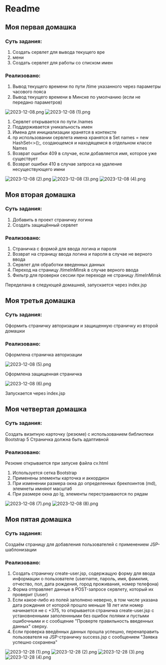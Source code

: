 # Readme

## Моя первая домашка

### Суть задания:

1) Создать сервлет для вывода текущего вре
2) мени
2) Создать сервлет для работы со списком имен

### Реализовано:

1) Вывод текущего времени по пути /time указанного через параметры часового пояса
2) Вывод текущего времени в Минске по умолчанию (если не передано параметров)

![2023-12-08.png](src%2Fmain%2Fwebapp%2Fimg%2FforReadme%2F2023-12-08.png)
![2023-12-08 (1).png](src%2Fmain%2Fwebapp%2Fimg%2FforReadme%2F2023-12-08%20%281%29.png)

1) Сервлет открывается по пути /names
2) Поддерживается уникальность имен
3) Имена для инициализации хранятся в контексте
4) пр  использовании сервлета имена хранятся в Set<String> names = new HashSet<>();, создающемся и находящемся в отдельном классе Names
5) Возврат ошибки 409 в случае, если добавляется имя, которое уже существует
6) Возврат ошибки 410 в случае запроса на удаление несуществующего имни

![2023-12-08 (2).png](src%2Fmain%2Fwebapp%2Fimg%2FforReadme%2F2023-12-08%20%282%29.png)
![2023-12-08 (3).png](src%2Fmain%2Fwebapp%2Fimg%2FforReadme%2F2023-12-08%20%283%29.png)
![2023-12-08 (4).png](src%2Fmain%2Fwebapp%2Fimg%2FforReadme%2F2023-12-08%20%284%29.png)

## Моя вторая домашка

### Суть задания:

1) Добавить в проект страничку логина
2) Создать защищённый сервлет

### Реализовано:

1) Страничка с формой для ввода логина и пароля
2) Возврат на страницу ввода логина и пароля в случае не верного ввода
3) Сервлет для обработки введенных данных
4) Переход на страницу /timeInMinsk в случае верного ввода
5) Фильтр для проверки сессии при переходе не страницу /timeInMinsk

Переделана в следующей домашней, запускается через index.jsp
## Моя третья домашка

### Суть задания:

Оформить страничку авторизации и защищенную  страничку из второй домашки

### Реализовано:

Оформлена страничка авторизации

![2023-12-08 (5).png](src%2Fmain%2Fwebapp%2Fimg%2FforReadme%2F2023-12-08%20%285%29.png)

Оформлена защищенная страничка

![2023-12-08 (6).png](src%2Fmain%2Fwebapp%2Fimg%2FforReadme%2F2023-12-08%20%286%29.png)

Запускается через index.jsp

## Моя четвертая домашка

### Суть задания:

Создать визитную карточку (резюме) с использованием библиотеки Bootstrap 5
Страничка должна быть адаптивной

### Реализовано:

Резюме открывается при запуске файла cv.html

1) Используется сетка Bootstrap
2) Применены элементы карточка и аккордион
3) При изменении размера окна до определенных брекпоинтов (md), элемнеты имняют масштаб
4) При размере окна до lg, элементы перестраиваются по рядам

![2023-12-08 (7).png](src%2Fmain%2Fwebapp%2Fimg%2FforReadme%2F2023-12-08%20%287%29.png)
![2023-12-08 (8).png](src%2Fmain%2Fwebapp%2Fimg%2FforReadme%2F2023-12-08%20%288%29.png)

## Моя пятая домашка

### Суть задания:

Создаём страницу для добавления пользователей с применением JSP-шаблонизации

### Реализовано:

1) Создать страничку create-user.jsp, содержащую форму для ввода информации о пользователе (username, пароль, имя, фамилия, отчество, пол, дата рождения, город проживания, номер телефона)
2) Форма отправляет данные в POST-запросе сервлету, который их проверит (/user)
3) Если какое-либо из полей заполнено неверно, в том числе указана дата рождения от которой прошло меньше 18 лет или номер начинается не с +375, то открывается страничка create-user.jsp с установненными заполеннными без ошибок полями и пустыми ошибочными и с сообщение "Проверте правильность введенных данных" сверху.
4) Если проверка введённых данных прошла успешно, перенаправить пользователя на JSP-страничку success.jsp с сообщением "Заявка успешно сохранена"

![2023-12-28 (1).png](src%2Fmain%2Fwebapp%2Fimg%2FforReadme%2F2023-12-28%20%281%29.png)
![2023-12-28 (2).png](src%2Fmain%2Fwebapp%2Fimg%2FforReadme%2F2023-12-28%20%282%29.png)
![2023-12-28 (3).png](src%2Fmain%2Fwebapp%2Fimg%2FforReadme%2F2023-12-28%20%283%29.png)
![2023-12-28 (4).png](src%2Fmain%2Fwebapp%2Fimg%2FforReadme%2F2023-12-28%20%284%29.png)